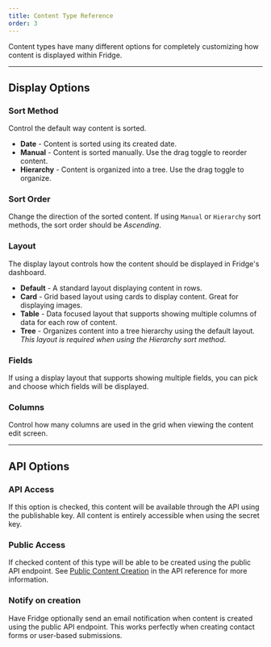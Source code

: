 ```yaml
---
title: Content Type Reference
order: 3
---
```


Content types have many different options for completely customizing how content is displayed within Fridge.

---

## Display Options

### Sort Method

Control the default way content is sorted.

* __Date__ - Content is sorted using its created date.
* __Manual__ - Content is sorted manually. Use the drag toggle to reorder content.
* __Hierarchy__ - Content is organized into a tree. Use the drag toggle to organize.

### Sort Order

Change the direction of the sorted content. If using `Manual` or `Hierarchy` sort methods, the sort order should be *Ascending*.

### Layout

The display layout controls how the content should be displayed in Fridge's dashboard.

* __Default__ - A standard layout displaying content in rows.
* __Card__ - Grid based layout using cards to display content. Great for displaying images.
* __Table__ - Data focused layout that supports showing multiple columns of data for each row of content.
* __Tree__ - Organizes content into a tree hierarchy using the default layout. *This layout is required when using the Hierarchy sort method*.

### Fields

If using a display layout that supports showing multiple fields, you can pick and choose which fields will be displayed.

### Columns

Control how many columns are used in the grid when viewing the content edit screen.

---

## API Options

### API Access

If this option is checked, this content will be available through the API using the publishable key. All content is entirely accessible when using the secret key.

### Public Access

If checked content of this type will be able to be created using the public API endpoint. See [Public Content Creation](/docs/development/api/#public-content-creation) in the API reference for more information.

### Notify on creation

Have Fridge optionally send an email notification when content is created using the public API endpoint. This works perfectly when creating contact forms or user-based submissions.
